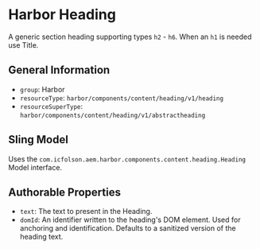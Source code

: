 # Harbor Heading

A generic section heading supporting types `h2` - `h6`.  When an `h1` is needed use Title.

## General Information

* `group`: Harbor
* `resourceType`: `harbor/components/content/heading/v1/heading`
* `resourceSuperType`: `harbor/components/content/heading/v1/abstractheading`

## Sling Model

Uses the `com.icfolson.aem.harbor.components.content.heading.Heading` Model interface.

## Authorable Properties

* `text`: The text to present in the Heading.
* `domId`: An identifier written to the heading's DOM element.  Used for anchoring and identification.  Defaults to a sanitized version of the heading text.

